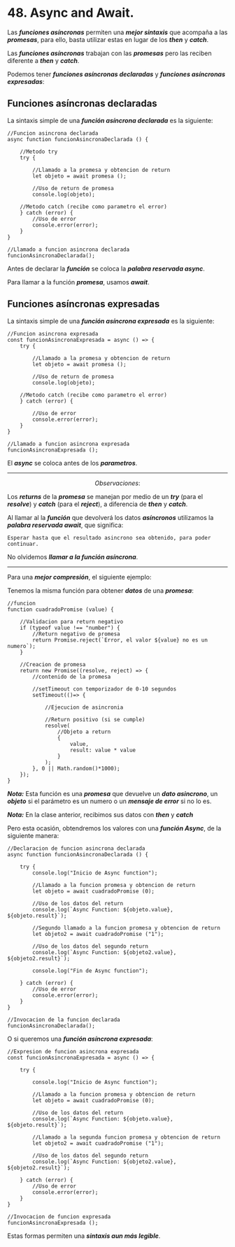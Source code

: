 
# 48. Async and Await.

Las ***funciones asíncronas*** permiten una ***mejor sintaxis*** que acompaña a las ***promesas***, para ello, basta utilizar estas en lugar de los ***then*** y ***catch***.

Las ***funciones asíncronas*** trabajan con las ***promesas*** pero las reciben diferente a ***then*** y ***catch***.

Podemos tener ***funciones asíncronas declaradas*** y ***funciones asíncronas expresadas***:

## Funciones asíncronas declaradas

La sintaxis simple de una ***función asíncrona declarada*** es la siguiente:

~~~
//Funcion asincrona declarada
async function funcionAsincronaDeclarada () {

	//Metodo try
	try {

		//Llamado a la promesa y obtencion de return
		let objeto = await promesa ();

		//Uso de return de promesa
		console.log(objeto);

	//Metodo catch (recibe como parametro el error)
	} catch (error) {
		//Uso de error
		console.error(error);
	}
}

//Llamado a funcion asincrona declarada
funcionAsincronaDeclarada();
~~~

Antes de declarar la ***función*** se coloca la ***palabra reservada async***.

Para llamar a la función ***promesa***, usamos ***await***.

## Funciones asíncronas expresadas

La sintaxis simple de una ***función asíncrona expresada*** es la siguiente:

~~~
//Funcion asincrona expresada
const funcionAsincronaExpresada = async () => {
	try {

		//Llamado a la promesa y obtencion de return
		let objeto = await promesa ();

		//Uso de return de promesa
		console.log(objeto);

	//Metodo catch (recibe como parametro el error)
	} catch (error) {

		//Uso de error
		console.error(error);
	}
}

//Llamado a funcion asincrona expresada
funcionAsincronaExpresada ();
~~~

El ***async*** se coloca antes de los ***parametros***.

---
$$Observaciones:$$

Los ***returns*** de la ***promesa*** se manejan por medio de un ***try*** (para el ***resolve***) y ***catch*** (para el ***reject***), a diferencia de ***then*** y ***catch***.

Al llamar al la ***función*** que devolverá los datos ***asíncronos*** utilizamos la ***palabra reservada await***, que significa:

	Esperar hasta que el resultado asincrono sea obtenido, para poder continuar.

No olvidemos ***llamar a la función asíncrona***.

---

Para una ***mejor compresión***, el siguiente ejemplo:

Tenemos la misma función para obtener ***datos*** de una ***promesa***:

~~~
//funcion
function cuadradoPromise (value) {

	//Validacion para return negativo
	if (typeof value !== "number") {
		//Return negativo de promesa
		return Promise.reject(`Error, el valor ${value} no es un numero`);
	}

	//Creacion de promesa
	return new Promise((resolve, reject) => {
		//contenido de la promesa

		//setTimeout con temporizador de 0-10 segundos
		setTimeout(()=> {

			//Ejecucion de asincronia

			//Return positivo (si se cumple)
			resolve(
				//Objeto a return
				{
					value,
					result: value * value
				}
			);
		}, 0 || Math.random()*1000);
	});
}
~~~

***Nota:*** Esta función es una ***promesa*** que devuelve un ***dato asincrono***, un ***objeto*** si el parámetro es un numero o un ***mensaje de error*** si no lo es.

***Nota:*** En la clase anterior, recibimos sus datos con ***then*** y ***catch***

Pero esta ocasión, obtendremos los valores con una ***función Async***, de la siguiente manera:

~~~
//Declaracion de funcion asincrona declarada
async function funcionAsincronaDeclarada () {

	try {
		console.log("Inicio de Async function");

		//Llamado a la funcion promesa y obtencion de return
		let objeto = await cuadradoPromise (0);

		//Uso de los datos del return
		console.log(`Async Function: ${objeto.value}, ${objeto.result}`);
		
		//Segundo llamado a la funcion promesa y obtencion de return
		let objeto2 = await cuadradoPromise ("1");

		//Uso de los datos del segundo return
		console.log(`Async Function: ${objeto2.value}, ${objeto2.result}`);

		console.log("Fin de Async function");

	} catch (error) {
		//Uso de error
		console.error(error);
	}
}

//Invocacion de la funcion declarada
funcionAsincronaDeclarada();
~~~

O si queremos una ***función asíncrona expresada***:

~~~
//Expresion de funcion asincrona expresada
const funcionAsincronaExpresada = async () => {

	try {

		console.log("Inicio de Async function");

		//Llamado a la funcion promesa y obtencion de return
		let objeto = await cuadradoPromise (0);

		//Uso de los datos del return
		console.log(`Async Function: ${objeto.value}, ${objeto.result}`);

		//Llamado a la segunda funcion promesa y obtencion de return
		let objeto2 = await cuadradoPromise ("1");

		//Uso de los datos del segundo return
		console.log(`Async Function: ${objeto2.value}, ${objeto2.result}`);

	} catch (error) {
		//Uso de error
		console.error(error);
	}
}

//Invocacion de funcion expresada
funcionAsincronaExpresada ();
~~~

Estas formas permiten una ***sintaxis aun más legible***.

